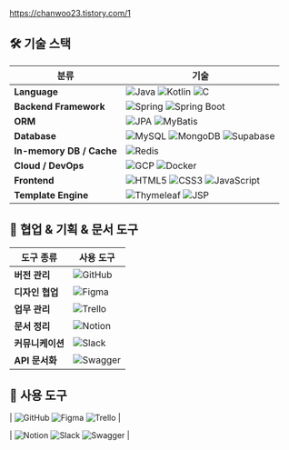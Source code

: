 https://chanwoo23.tistory.com/1

## 🛠️ 기술 스택

| 분류               | 기술 |
|--------------------|------|
| **Language**        | ![Java](https://img.shields.io/badge/Java-007396?style=flat&logo=openjdk&logoColor=white) ![Kotlin](https://img.shields.io/badge/Kotlin-7F52FF?style=flat&logo=kotlin&logoColor=white) ![C](https://img.shields.io/badge/C-A8B9CC?style=flat&logo=c&logoColor=white) |
| **Backend Framework** | ![Spring](https://img.shields.io/badge/Spring-6DB33F?style=flat&logo=spring&logoColor=white) ![Spring Boot](https://img.shields.io/badge/Spring%20Boot-6DB33F?style=flat&logo=spring-boot&logoColor=white) |
| **ORM**             | ![JPA](https://img.shields.io/badge/JPA-007396?style=flat) ![MyBatis](https://img.shields.io/badge/MyBatis-DB3D44?style=flat&logoColor=white) |
| **Database**        | ![MySQL](https://img.shields.io/badge/MySQL-4479A1?style=flat&logo=mysql&logoColor=white) ![MongoDB](https://img.shields.io/badge/MongoDB-47A248?style=flat&logo=mongodb&logoColor=white) ![Supabase](https://img.shields.io/badge/Supabase-3ECF8E?style=flat&logo=supabase&logoColor=white) |
| **In-memory DB / Cache** | ![Redis](https://img.shields.io/badge/Redis-DC382D?style=flat&logo=redis&logoColor=white) |
| **Cloud / DevOps**  | ![GCP](https://img.shields.io/badge/GCP-4285F4?style=flat&logo=google-cloud&logoColor=white) ![Docker](https://img.shields.io/badge/Docker-2496ED?style=flat&logo=docker&logoColor=white) |
| **Frontend**        | ![HTML5](https://img.shields.io/badge/HTML5-E34F26?style=flat&logo=html5&logoColor=white) ![CSS3](https://img.shields.io/badge/CSS3-1572B6?style=flat&logo=css3&logoColor=white) ![JavaScript](https://img.shields.io/badge/JavaScript-F7DF1E?style=flat&logo=javascript&logoColor=black) |
| **Template Engine** | ![Thymeleaf](https://img.shields.io/badge/Thymeleaf-005F0F?style=flat&logo=thymeleaf&logoColor=white) ![JSP](https://img.shields.io/badge/JSP-007396?style=flat) |


## 🧰 협업 & 기획 & 문서 도구

| 도구 종류     | 사용 도구 |
|---------------|-----------|
| **버전 관리**    | ![GitHub](https://img.shields.io/badge/GitHub-181717?style=flat&logo=github&logoColor=white) |
| **디자인 협업**  | ![Figma](https://img.shields.io/badge/Figma-F24E1E?style=flat&logo=figma&logoColor=white) |
| **업무 관리**    | ![Trello](https://img.shields.io/badge/Trello-0052CC?style=flat&logo=trello&logoColor=white) |
| **문서 정리**    | ![Notion](https://img.shields.io/badge/Notion-000000?style=flat&logo=notion&logoColor=white) |
| **커뮤니케이션** | ![Slack](https://img.shields.io/badge/Slack-4A154B?style=flat&logo=slack&logoColor=white) |
| **API 문서화**   | ![Swagger](https://img.shields.io/badge/Swagger-85EA2D?style=flat&logo=swagger&logoColor=black) |



## 🧰 사용 도구

| ![GitHub](https://img.shields.io/badge/GitHub-181717?style=flat&logo=github&logoColor=white)
![Figma](https://img.shields.io/badge/Figma-F24E1E?style=flat&logo=figma&logoColor=white)
![Trello](https://img.shields.io/badge/Trello-0052CC?style=flat&logo=trello&logoColor=white) |

| ![Notion](https://img.shields.io/badge/Notion-000000?style=flat&logo=notion&logoColor=white)
![Slack](https://img.shields.io/badge/Slack-4A154B?style=flat&logo=slack&logoColor=white)
![Swagger](https://img.shields.io/badge/Swagger-85EA2D?style=flat&logo=swagger&logoColor=black) |




